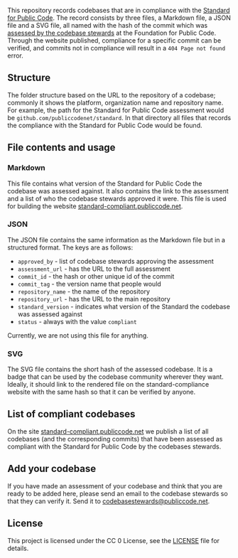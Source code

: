 This repository records codebases that are in compliance with the [Standard for Public Code](https://standard.publiccode.net).
The record consists by three files, a Markdown file, a JSON file and a SVG file, all named with the hash of the commit which was [assessed by the codebase stewards](https://publiccode.net/standard-for-public-code/) at the Foundation for Public Code.
Through the website published, compliance for a specific commit can be verified, and commits not in compliance will result in a `404 Page not found` error.

## Structure

The folder structure based on the URL to the repository of a codebase; commonly it shows the platform, organization name and repository name.
For example, the path for the Standard for Public Code assessment would be `github.com/publiccodenet/standard`.
In that directory all files that records the compliance with the Standard for Public Code would be found.

## File contents and usage

### Markdown

This file contains what version of the Standard for Public Code the codebase was assessed against.
It also contains the link to the assessment and a list of who the codebase stewards approved it were.
This file is used for building the website [standard-compliant.publiccode.net](https://standard-compliant.publiccode.net).

### JSON

The JSON file contains the same information as the Markdown file but in a structured format. The keys are as follows:

* `approved_by` - list of codebase stewards approving the assessment
* `assessment_url` - has the URL to the full assessment
* `commit_id` - the hash or other unique id of the commit
* `commit_tag` - the version name that people would
* `repository_name` - the name of the repository
* `repository_url` - has the URL to the main repository
* `standard_version` - indicates what version of the Standard the codebase was assessed against
* `status` - always with the value `compliant`

Currently, we are not using this file for anything.

### SVG

The SVG file contains the short hash of the assessed codebase.
It is a badge that can be used by the codebase community wherever they want.
Ideally, it should link to the rendered file on the standard-compliance website with the same hash so that it can be verified by anyone.

## List of compliant codebases

On the site [standard-compliant.publiccode.net](https://standard-compliant.publiccode.net) we publish a list of all codebases (and the corresponding commits) that have been assessed as compliant with the Standard for Public Code by the codebases stewards.

## Add your codebase

If you have made an assessment of your codebase and think that you are ready to be added here, please send an email to the codebase stewards so that they can verify it. Send it to [codebasestewards@publiccode.net](mailto:codebasestewards@publiccode.net).

## License

This project is licensed under the CC 0 License, see the [LICENSE](LICENSE) file for details.
